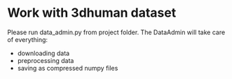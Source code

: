 # Work with 3dhuman dataset

Please run data_admin.py from project folder. 
The DataAdmin will take care of everything:
- downloading data
- preprocessing data
- saving as compressed numpy files